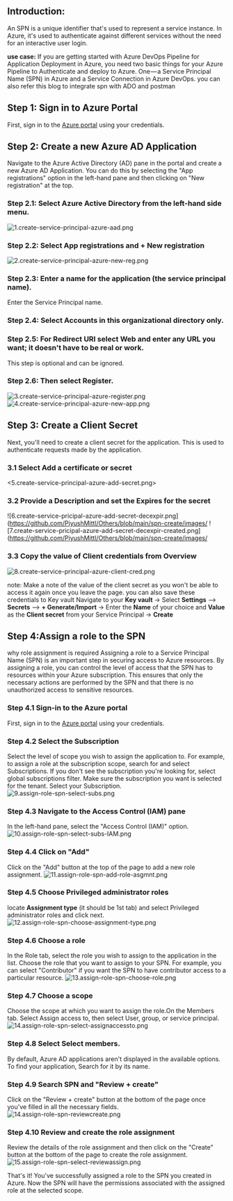 ## Introduction:  
An SPN is a unique identifier that's used to represent a service instance. In Azure, it's used to authenticate against different services without the need for an interactive user login.

**use case:**
If you are getting started with Azure DevOps Pipeline for Application Deployment in Azure, you need two basic things for your Azure Pipeline to Authenticate and deploy to Azure. One — a Service Principal Name (SPN) in Azure and a Service Connection in Azure DevOps.
you can also refer this blog to integrate spn with ADO and postman <link for the blogs>


## Step 1: Sign in to Azure Portal
First, sign in to the [Azure portal](https://portal.azure.com/)  using your credentials.

## Step 2: Create a new Azure AD Application
Navigate to the Azure Active Directory (AD) pane in the portal and create a new Azure AD Application. You can do this by selecting the "App registrations" option in the left-hand pane and then clicking on "New registration" at the top.

### Step 2.1: Select **Azure Active Directory** from the left-hand side menu.
![1.create-service-principal-azure-aad.png](https://github.com/PiyushMittl/Others/blob/main/spn-create/images/1.create-service-principal-azure-aad.png)

### Step 2.2: Select **App registrations** and + **New registration**
![2.create-service-principal-azure-new-reg.png](https://github.com/PiyushMittl/Others/blob/main/spn-create/images/2.create-service-principal-azure-new-reg.png)

### Step 2.3: Enter a name for the **application** (the service principal name).
Enter the Service Principal name.

### Step 2.4: Select **Accounts in this organizational directory only**.

### Step 2.5: For **Redirect URI** select **Web** and enter any URL you want; it doesn't have to be real or work.
This step is optional and can be ignored.

### Step 2.6: Then select **Register**.
![3.create-service-principal-azure-register.png](https://github.com/PiyushMittl/Others/blob/main/spn-create/images/3.create-service-principal-azure-register.png)
![4.create-service-principal-azure-new-app.png](https://github.com/PiyushMittl/Others/blob/main/spn-create/images/4.create-service-principal-azure-new-app.png)

## Step 3: Create a Client Secret
Next, you'll need to create a client secret for the application. This is used to authenticate requests made by the application.

### 3.1 Select Add a certificate or secret
<5.create-service-principal-azure-add-secret.png>

### 3.2 Provide a Description and set the Expires for the secret
![6.create-service-pricipal-azure-add-secret-decexpir.png](https://github.com/PiyushMittl/Others/blob/main/spn-create/images/
![7.create-service-pricipal-azure-add-secret-decexpir-created.png](https://github.com/PiyushMittl/Others/blob/main/spn-create/images/

### 3.3 Copy the value of Client credentials from Overview
![8.create-service-principal-azure-client-cred.png](https://github.com/PiyushMittl/Others/blob/main/spn-create/images/8.create-service-principal-azure-client-cred.png)

note: 
Make a note of the value of the client secret as you won't be able to access it again once you leave the page.
you can also save these credentials to Key vault Navigate to your **Key vault** -> Select **Settings** --> **Secrets** --> **+ Generate/Import** -> Enter the **Name** of your choice and **Value** as the **Client secret** from your Service Principal -> **Create**

## Step 4:Assign a role to the SPN
why role assignment is required 
Assigning a role to a Service Principal Name (SPN) is an important step in securing access to Azure resources. By assigning a role, you can control the level of access that the SPN has to resources within your Azure subscription. This ensures that only the necessary actions are performed by the SPN and that there is no unauthorized access to sensitive resources.

### Step 4.1 Sign-in to the Azure portal
First, sign in to the [Azure portal](https://portal.azure.com/)  using your credentials.

### Step 4.2 Select the Subscription
Select the level of scope you wish to assign the application to. For example, to assign a role at the subscription scope, search for and select Subscriptions. If you don't see the subscription you're looking for, select global subscriptions filter. Make sure the subscription you want is selected for the tenant. Select your Subscription.
![9.assign-role-spn-select-subs.png](https://github.com/PiyushMittl/Others/blob/main/spn-create/images/9.assign-role-spn-select-subs.png)

### Step 4.3 Navigate to the Access Control (IAM) pane
In the left-hand pane, select the "Access Control (IAM)" option.
![10.assign-role-spn-select-subs-IAM.png](https://github.com/PiyushMittl/Others/blob/main/spn-create/images/10.assign-role-spn-select-subs-IAM.png)

### Step 4.4 Click on "Add"
Click on the "Add" button at the top of the page to add a new role assignment.
![11.assign-role-spn-add-role-asgmnt.png](https://github.com/PiyushMittl/Others/blob/main/spn-create/images/11.assign-role-spn-add-role-asgmnt.png)

### Step 4.5 Choose Privileged administrator roles
locate **Assignment type** (it should be 1st tab) and select Privileged administrator roles and click next.
![12.assign-role-spn-choose-assignment-type.png](https://github.com/PiyushMittl/Others/blob/main/spn-create/images/12.assign-role-spn-choose-assignment-type.png)

### Step 4.6 Choose a role
In the Role tab, select the role you wish to assign to the application in the list. Choose the role that you want to assign to your SPN. For example, you can select "Contributor" if you want the SPN to have contributor access to a particular resource.
![13.assign-role-spn-choose-role.png](https://github.com/PiyushMittl/Others/blob/main/spn-create/images/13.assign-role-spn-choose-role.png)

### Step 4.7 Choose a scope
Choose the scope at which you want to assign the role.On the Members tab. Select Assign access to, then select User, group, or service principal.
![14.assign-role-spn-select-assignaccessto.png](https://github.com/PiyushMittl/Others/blob/main/spn-create/images/14.assign-role-spn-select-assignaccessto.png)

### Step 4.8 Select Select members. 
By default, Azure AD applications aren't displayed in the available options. To find your application, Search for it by its name.

### Step 4.9 Search SPN and "Review + create"
Click on the "Review + create" button at the bottom of the page once you've filled in all the necessary fields.
![14.assign-role-spn-reviewcreate.png](https://github.com/PiyushMittl/Others/blob/main/spn-create/images/14.assign-role-spn-reviewcreate.png)

### Step 4.10 Review and create the role assignment
Review the details of the role assignment and then click on the "Create" button at the bottom of the page to create the role assignment.
![15.assign-role-spn-select-reviewassign.png](https://github.com/PiyushMittl/Others/blob/main/spn-create/images/15.assign-role-spn-select-reviewassign.png)

That's it! You've successfully assigned a role to the SPN you created in Azure. Now the SPN will have the permissions associated with the assigned role at the selected scope.
